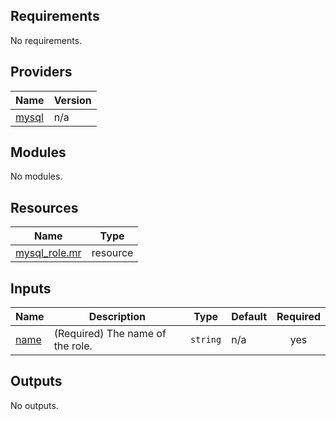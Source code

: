 <!-- BEGIN_TF_DOCS -->
## Requirements

No requirements.

## Providers

| Name | Version |
|------|---------|
| <a name="provider_mysql"></a> [mysql](#provider\_mysql) | n/a |

## Modules

No modules.

## Resources

| Name | Type |
|------|------|
| [mysql_role.mr](https://registry.terraform.io/providers/hashicorp/mysql/latest/docs/resources/role) | resource |

## Inputs

| Name | Description | Type | Default | Required |
|------|-------------|------|---------|:--------:|
| <a name="input_name"></a> [name](#input\_name) | (Required) The name of the role. | `string` | n/a | yes |

## Outputs

No outputs.
<!-- END_TF_DOCS -->